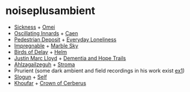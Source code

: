 # noiseplusambient

* [Sickness](https://www.discogs.com/artist/73365-Sickness) + [Omei](https://www.discogs.com/artist/213380-Omei)
* [Oscillating Innards](https://www.discogs.com/artist/224617-Oscillating-Innards) + [Caen](https://www.discogs.com/artist/604827-Caen)
* [Pedestrian Deposit](https://www.discogs.com/artist/208051-Pedestrian-Deposit) + [Everyday Loneliness](https://www.discogs.com/artist/1446202-Everyday-Loneliness)
* [Impregnable](https://www.discogs.com/artist/337738-Impregnable) + [Marble Sky](https://www.discogs.com/artist/939589-Marble-Sky)
* [Birds of Delay](https://www.discogs.com/artist/437709-Birds-Of-Delay) + [Helm](https://www.discogs.com/artist/796207-Helm-2)
* [Justin Marc Lloyd](https://www.discogs.com/artist/1833602-Justin-Marc-Lloyd) + [Dementia and Hope Trails](https://www.discogs.com/artist/1920358-Dementia-And-Hope-Trails)
* [Ahlzagailzeguh](https://www.discogs.com/artist/207081-Ahlzagailzehguh) + [Stroma](https://www.discogs.com/artist/1576191-Stroma-3)
* Prurient (some dark ambient and field recordings in his work exist [ex1](https://www.youtube.com/watch?v=cvyfB_Zo1m8))
* [Slogun](https://www.discogs.com/artist/73140-Slogun) + [Self](https://www.discogs.com/artist/361693-Self-3)
* [Khoufar](https://www.discogs.com/artist/1260599-Koufar) + [Crown of Cerberus](https://www.discogs.com/artist/2524447-Crown-Of-Cerberus)
